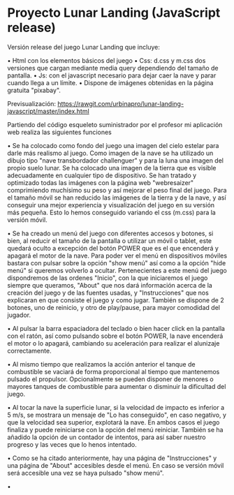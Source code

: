 # Proyecto Lunar Landing (JavaScript release)

Versión release del juego Lunar Landing que incluye:

•	Html con los elementos básicos del juego
•	Css: d.css y m.css dos versiones que cargan mediante media query dependiendo del tamaño de pantalla.
•	Js: con el javascript necesario para dejar caer la nave y parar cuando llega a un límite.
• Dispone de imágenes obtenidas en la página gratuita "pixabay".

Previsualización: https://rawgit.com/urbinapro/lunar-landing-javascript/master/index.html

Partiendo del código esqueleto suministrador por el profesor mi aplicación web realiza las siguientes funciones

•	Se ha colocado como fondo del juego una imagen del cielo estelar para darle más realismo al juego.
  Como imagen de la nave se ha utilizado un dibujo tipo "nave transbordador challenguer" y para la luna una imagen del propio suelo         lunar.   Se ha colocado una imagen de la tierra que es visible adecuadamente en cualquier tipo de dispositivo. 
  Se han tratado y optimizado todas las imágenes con la página web "webresaizer" comprimiendo muchísimo su peso y así mejorar el peso       final   del juego. 
  Para el tamaño móvil se han reducido las imágenes de la tierra y de la nave, y así conseguir una mejor experiencia y visualización del   juego en su versión más pequeña. Esto lo hemos conseguido variando el css (m.css) para la versión móvil.
  
•	Se ha creado un menú del juego con diferentes accesos y botones, si bien, al reducir el tamaño de la pantalla o utilizar un móvil o       tablet, este quedará oculto a excepción del botón POWER que es el que encenderá y apagará el motor de la nave. Para poder ver el menú     en dispositivos móviles bastara con pulsar sobre la opción "show menú" así como a la opción "hide menú" si queremos volverlo a ocultar.   Pertenecientes a este menú del juego dispondremos de las ordenes "Inicio", con la que iniciaremos el juego siempre que queramos,          "About" que nos dará información acerca de la creación del juego y de las fuentes usadas, y "Instrucciones" que nos explicaran en que   consiste el juego y como jugar. También se dispone de 2 botones, uno de reinicio, y otro de play/pause, para mayor comodidad del         jugador.

•	Al pulsar la barra espaciadora del teclado o bien hacer click en la pantalla con el ratón, así como pulsando sobre el botón POWER, la     nave encenderá el motor o lo apagará, cambiando su aceleración para realizar el alunizaje correctamente.

•	Al mismo tiempo que realizamos la acción anterior el tanque de combustible se vaciará de forma proporcional al tiempo que mantenemos     pulsado el propulsor. Opcionalmente se pueden disponer de menores o mayores tanques de combustible para aumentar o disminuir la           dificultad del juego.

•	Al tocar la nave la superficie lunar, si la velocidad de impacto es inferior a 5 m/s, se mostrara un mensaje de "Lo has conseguido", 
  en caso negativo, y que la velocidad sea superior, explotará la nave. 
  En ambos casos el juego finaliza y puede reiniciarse con la opción del menú reiniciar.
  También se ha añadido la opción de un contador de intentos, para así saber nuestro progreso y las veces que lo henos intentado.

•	Como se ha citado anteriormente, hay una página de "Instrucciones"  y una página de "About" accesibles desde el menú.
  En caso se versión móvil será accesible una vez se haya pulsado "show menú".
  
•	
